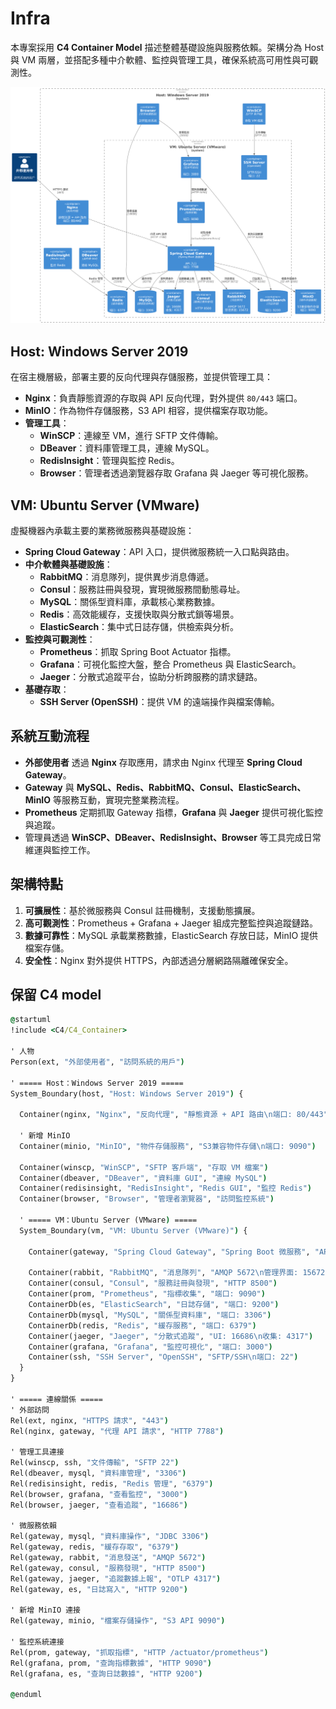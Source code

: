 # Infra

本專案採用 **C4 Container Model** 描述整體基礎設施與服務依賴。架構分為 Host 與 VM 兩層，並搭配多種中介軟體、監控與管理工具，確保系統高可用性與可觀測性。

![Casha-Infra](../asset/casha-infra.png)

## Host: Windows Server 2019

在宿主機層級，部署主要的反向代理與存儲服務，並提供管理工具：

- **Nginx**：負責靜態資源的存取與 API 反向代理，對外提供 `80/443` 端口。
- **MinIO**：作為物件存儲服務，S3 API 相容，提供檔案存取功能。
- **管理工具**：
  - **WinSCP**：連線至 VM，進行 SFTP 文件傳輸。
  - **DBeaver**：資料庫管理工具，連線 MySQL。
  - **RedisInsight**：管理與監控 Redis。
  - **Browser**：管理者透過瀏覽器存取 Grafana 與 Jaeger 等可視化服務。

## VM: Ubuntu Server (VMware)

虛擬機器內承載主要的業務微服務與基礎設施：

- **Spring Cloud Gateway**：API 入口，提供微服務統一入口點與路由。
- **中介軟體與基礎設施**：
  - **RabbitMQ**：消息隊列，提供異步消息傳遞。
  - **Consul**：服務註冊與發現，實現微服務間動態尋址。
  - **MySQL**：關係型資料庫，承載核心業務數據。
  - **Redis**：高效能緩存，支援快取與分散式鎖等場景。
  - **ElasticSearch**：集中式日誌存儲，供檢索與分析。
- **監控與可觀測性**：
  - **Prometheus**：抓取 Spring Boot Actuator 指標。
  - **Grafana**：可視化監控大盤，整合 Prometheus 與 ElasticSearch。
  - **Jaeger**：分散式追蹤平台，協助分析跨服務的請求鏈路。
- **基礎存取**：
  - **SSH Server (OpenSSH)**：提供 VM 的遠端操作與檔案傳輸。

## 系統互動流程

- **外部使用者** 透過 **Nginx** 存取應用，請求由 Nginx 代理至 **Spring Cloud Gateway**。
- **Gateway** 與 **MySQL、Redis、RabbitMQ、Consul、ElasticSearch、MinIO** 等服務互動，實現完整業務流程。
- **Prometheus** 定期抓取 Gateway 指標，**Grafana** 與 **Jaeger** 提供可視化監控與追蹤。
- 管理員透過 **WinSCP、DBeaver、RedisInsight、Browser** 等工具完成日常維運與監控工作。

## 架構特點

1. **可擴展性**：基於微服務與 Consul 註冊機制，支援動態擴展。
2. **高可觀測性**：Prometheus + Grafana + Jaeger 組成完整監控與追蹤鏈路。
3. **數據可靠性**：MySQL 承載業務數據，ElasticSearch 存放日誌，MinIO 提供檔案存儲。
4. **安全性**：Nginx 對外提供 HTTPS，內部透過分層網路隔離確保安全。

## 保留 C4 model

```cmd
@startuml
!include <C4/C4_Container>

' 人物
Person(ext, "外部使用者", "訪問系統的用戶")

' ===== Host：Windows Server 2019 =====
System_Boundary(host, "Host: Windows Server 2019") {

  Container(nginx, "Nginx", "反向代理", "靜態資源 + API 路由\n端口: 80/443")
  
  ' 新增 MinIO
  Container(minio, "MinIO", "物件存儲服務", "S3兼容物件存儲\n端口: 9090")

  Container(winscp, "WinSCP", "SFTP 客戶端", "存取 VM 檔案")
  Container(dbeaver, "DBeaver", "資料庫 GUI", "連線 MySQL")
  Container(redisinsight, "RedisInsight", "Redis GUI", "監控 Redis")
  Container(browser, "Browser", "管理者瀏覽器", "訪問監控系統")

  ' ===== VM：Ubuntu Server (VMware) =====
  System_Boundary(vm, "VM: Ubuntu Server (VMware)") {

    Container(gateway, "Spring Cloud Gateway", "Spring Boot 微服務", "API 入口\n端口: 7788")

    Container(rabbit, "RabbitMQ", "消息隊列", "AMQP 5672\n管理界面: 15672")
    Container(consul, "Consul", "服務註冊與發現", "HTTP 8500")
    Container(prom, "Prometheus", "指標收集", "端口: 9090")
    ContainerDb(es, "ElasticSearch", "日誌存儲", "端口: 9200")
    ContainerDb(mysql, "MySQL", "關係型資料庫", "端口: 3306")
    ContainerDb(redis, "Redis", "緩存服務", "端口: 6379")
    Container(jaeger, "Jaeger", "分散式追蹤", "UI: 16686\n收集: 4317")
    Container(grafana, "Grafana", "監控可視化", "端口: 3000")
    Container(ssh, "SSH Server", "OpenSSH", "SFTP/SSH\n端口: 22")
  }
}

' ===== 連線關係 =====
' 外部訪問
Rel(ext, nginx, "HTTPS 請求", "443")
Rel(nginx, gateway, "代理 API 請求", "HTTP 7788")

' 管理工具連接
Rel(winscp, ssh, "文件傳輸", "SFTP 22")
Rel(dbeaver, mysql, "資料庫管理", "3306")
Rel(redisinsight, redis, "Redis 管理", "6379")
Rel(browser, grafana, "查看監控", "3000")
Rel(browser, jaeger, "查看追蹤", "16686")

' 微服務依賴
Rel(gateway, mysql, "資料庫操作", "JDBC 3306")
Rel(gateway, redis, "緩存存取", "6379")
Rel(gateway, rabbit, "消息發送", "AMQP 5672")
Rel(gateway, consul, "服務發現", "HTTP 8500")
Rel(gateway, jaeger, "追蹤數據上報", "OTLP 4317")
Rel(gateway, es, "日誌寫入", "HTTP 9200")

' 新增 MinIO 連接
Rel(gateway, minio, "檔案存儲操作", "S3 API 9090")

' 監控系統連接
Rel(prom, gateway, "抓取指標", "HTTP /actuator/prometheus")
Rel(grafana, prom, "查詢指標數據", "HTTP 9090")
Rel(grafana, es, "查詢日誌數據", "HTTP 9200")

@enduml
```